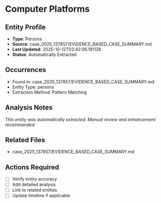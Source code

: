 # Computer Platforms

## Entity Profile
- **Type**: Persons
- **Source**: case_2025_137857/EVIDENCE_BASED_CASE_SUMMARY.md
- **Last Updated**: 2025-10-12T03:42:06.181128
- **Status**: Automatically Extracted

## Occurrences
- Found in: case_2025_137857/EVIDENCE_BASED_CASE_SUMMARY.md
- Entity Type: persons
- Extraction Method: Pattern Matching

## Analysis Notes
*This entity was automatically extracted. Manual review and enhancement recommended.*

## Related Files
- case_2025_137857/EVIDENCE_BASED_CASE_SUMMARY.md

## Actions Required
- [ ] Verify entity accuracy
- [ ] Add detailed analysis
- [ ] Link to related entities
- [ ] Update timeline if applicable
